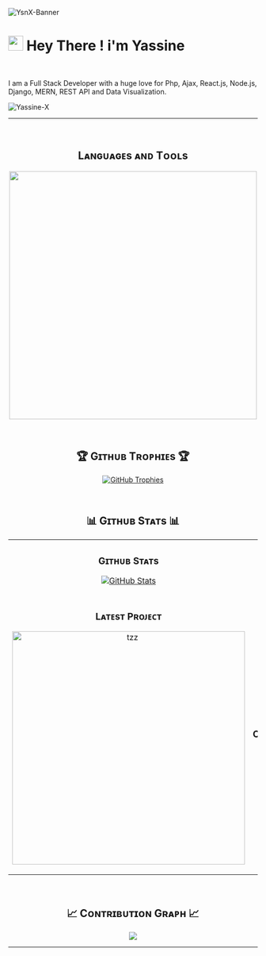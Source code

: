  <!--Banner-->       
![YsnX-Banner](https://iili.io/31UJPyl.png)          
  
<!--Header Name-->    
# <img src="https://emojis.slackmojis.com/emojis/images/1643514062/184/nyancat_big.gif?1643514062" width="30"/> Hey There ! i'm Yassine
<br />
  
<!--Start Intro-->                
<p align="left">I am a Full Stack Developer with a huge love for Php, Ajax, React.js, Node.js, Django, MERN, REST API and Data Visualization. </p>

<!--End Intro-->

<!--Profile Count Badge-->
<p align="left">
  <img src="https://komarev.com/ghpvc/?username=Yassine-X&label=Profile%20views&color=770677&style=for-the-badge&logo=star" alt="Yassine-X" style="padding-right:20px;" />
</p>

--- 
<br />

<!--Languages and Tools Section-->       
<h2 align="center">Lᴀɴɢᴜᴀɢᴇs ᴀɴᴅ Tᴏᴏʟs</h2> 
<p align="center">
<img width="500px" src="https://skillicons.dev/icons?i=java,js,html,css,react,nodejs,django,postgres,mongo,dart,php,flutter,git,vscode,postman,linux,lua,nextjs,vite,threejs&perline=10"  />
</p>
<br />


<!--Trophies Section-->   
<h2 align="center">🏆 Gɪᴛʜᴜʙ Tʀᴏᴘʜɪᴇs 🏆</h2>
<p align="center">
  <a href="#">
    <img src="https://github-profile-trophy.vercel.app/?username=Yassine-X&row=2&column=8&margin-w=20&margin-h=20&theme=onedark" alt="GitHub Trophies">
  </a>
</p>
<br />

<!--Github stats Table--> 
<h2 align="center">📊 Gɪᴛʜᴜʙ Sᴛᴀᴛs 📊</h2>

<table width="100%">
  <tr>
    <td width="50%">
      <h3 align="center"><strong>Gɪᴛʜᴜʙ Sᴛᴀᴛs</strong></h3>
      <p align="center">
        <a href="https://github.com/Yassine-X">
          <img align="center" src="https://github-readme-stats.vercel.app/api?username=Yassine-X&count_private=true&show_icons=true&theme=nightowl" alt="GitHub Stats" />
        </a>
      </p>
    </td>
    <td width="50%">
      <h3 align="center"><strong>Sᴛʀᴇᴀᴋ Sᴛᴀᴛs</strong></h3>
      <p align="center">
        <a href="https://github.com/Yassine-X">
          <img align="center" src="https://streak-stats.demolab.com?user=Yassine-X&theme=nightowl" alt="Streak Stats" />
        </a>
      </p>
    </td>
  </tr>
  <tr>
    <td width="50%">
      <h3 align="center"><strong>Lᴀᴛᴇsᴛ Pʀᴏᴊᴇᴄᴛ</strong></h3>
      <p align="center">
        <a href="https://github.com/Yassine-X/RosettaAbuser">
          <img align="center" width="470" src="https://github-readme-stats.vercel.app/api/pin/?username=Yassine-X&repo=RosettaAbuser&theme=nightowl&show_owner=true" alt="tzz" />
        </a>
      </p>
    </td>
    <td width="50%">
      <h3 align="center"><strong>Tᴏᴘ Cᴏɴᴛʀɪʙᴜᴛɪᴏɴs</strong></h3>
      <p align="center">
        <a href="https://github.com/Yassine-X">
          <img align="center" src="https://github-contributor-stats.vercel.app/api?username=Yassine-X&limit=3&theme=nightowl&show_owner=true&combine_all_yearly_contributions=true" alt="Top Repo" />
        </a>
      </p>
    </td>
  </tr>
</table>
<br />

<!--Contribution Graph-->
<h2 align="center">📈 Cᴏɴᴛʀɪʙᴜᴛɪᴏɴ Gʀᴀᴘʜ 📈</h2>
<div align="center">
    <img src="https://github-readme-activity-graph.vercel.app/graph?username=Yassine-X&bg_color=011627&color=79d3c3&line=c792ea&point=ffeb95&area=true&hide_border=false" border-radius="15">
</div>

---

<!--ENDS_HERE_QUOTE_CARD-->

